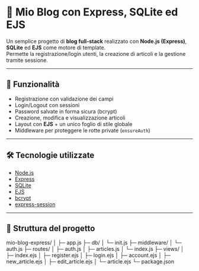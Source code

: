 # 📝 Mio Blog con Express, SQLite ed EJS

Un semplice progetto di **blog full-stack** realizzato con **Node.js (Express)**, **SQLite** ed **EJS** come motore di template.  
Permette la registrazione/login utenti, la creazione di articoli e la gestione tramite sessione.

---

## 🚀 Funzionalità

- Registrazione con validazione dei campi
- Login/Logout con sessioni
- Password salvate in forma sicura (bcrypt)
- Creazione, modifica e visualizzazione articoli
- Layout con **EJS** + un unico foglio di stile globale
- Middleware per proteggere le rotte private (`ensureAuth`)

---

## 🛠️ Tecnologie utilizzate

- [Node.js](https://nodejs.org/)
- [Express](https://expressjs.com/)
- [SQLite](https://www.sqlite.org/)
- [EJS](https://ejs.co/)
- [bcrypt](https://www.npmjs.com/package/bcrypt)
- [express-session](https://www.npmjs.com/package/express-session)

---

## 📂 Struttura del progetto

mio-blog-express/
│
├─ app.js
├─ db/
│   └─ init.js
├─ middleware/
│   └─ auth.js
├─ routes/
│   ├─ auth.js
│   ├─ articles.js
│   └─ index.js
├─ views/
│   ├─ index.ejs
│   ├─ register.ejs
│   ├─ login.ejs
│   ├─ account.ejs
│   ├─ new_article.ejs
│   ├─ edit_article.ejs
│   └─ article.ejs
└─ package.json